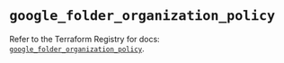 # `google_folder_organization_policy`

Refer to the Terraform Registry for docs: [`google_folder_organization_policy`](https://registry.terraform.io/providers/hashicorp/google/6.25.0/docs/resources/folder_organization_policy).
